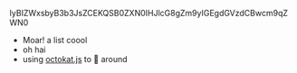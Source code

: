 IyBIZWxsbyB3b3JsZCEKQSB0ZXN0IHJlcG8gZm9yIGEgdGVzdCBwcm9qZWN0


 * Moar! a list coool
 * oh hai
 * using [octokat.js](https://github.com/philschatz/octokat.js) to :horse: around